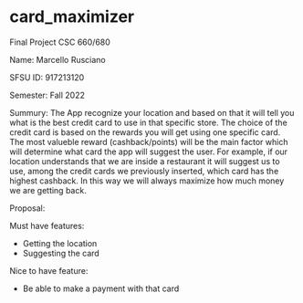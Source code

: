 # card_maximizer
Final Project CSC 660/680

Name: Marcello Rusciano

SFSU ID: 917213120

Semester: Fall 2022

Summury:
The App recognize your location and based on that it will tell you what is the best credit card to use in that specific store.
The choice of the credit card is based on the rewards you will get using one specific card. 
The most valueble reward (cashback/points) will be the main factor which will determine what card the app will suggest the user.
For example, if our location understands that we are inside a restaurant it will suggest us to use, among the credit cards we previously inserted, which card has the highest cashback.
In this way we will always maximize how much money we are getting back.

Proposal:

Must have features: 
  - Getting the location
  - Suggesting the card

Nice to have feature:
  - Be able to make a payment with that card
